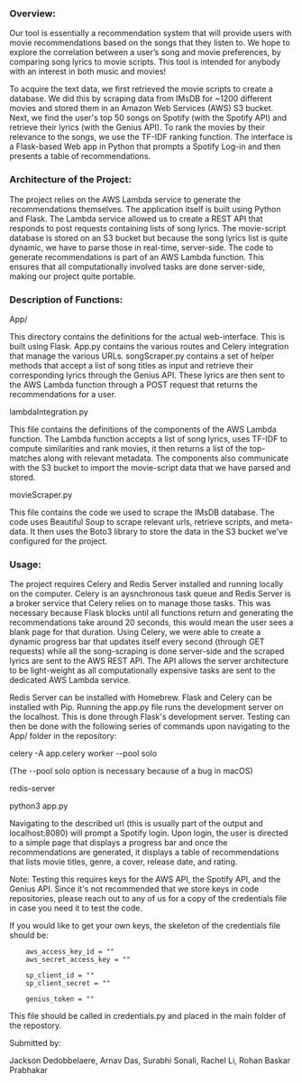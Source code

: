 ### Overview:

Our tool is essentially a recommendation system that will provide users with movie recommendations based on the songs that they listen to. We hope to explore the correlation between a user’s song and movie preferences, by comparing song lyrics to movie scripts. This tool is intended for anybody with an interest in both music and movies!

To acquire the text data, we first retrieved the movie scripts to create a database. We did this by scraping data from IMsDB for ~1200 different movies and stored them in an Amazon Web Services (AWS) S3 bucket. Next, we find the user's top 50 songs on Spotify (with the Spotify API) and retrieve their lyrics (with the Genius API). To rank the movies by their relevance to the songs, we use the TF-IDF ranking function. The interface is a Flask-based Web app in Python that prompts a Spotify Log-in and then presents a table of recommendations.

### Architecture of the Project:

The project relies on the AWS Lambda service to generate the recommendations themselves. The application itself is built using Python and Flask. The Lambda service allowed us to create a REST API that responds to post requests containing lists of song lyrics. The movie-script database is stored on an S3 bucket but because the song lyrics list is quite dynamic, we have to parse those in real-time, server-side. The code to generate recommendations is part of an AWS Lambda function. This ensures that all computationally involved tasks are done server-side, making our project quite portable.

### Description of Functions:

App/

This directory contains the definitions for the actual web-interface. This is built using Flask. App.py contains the various routes and Celery integration that manage the various URLs. songScraper.py contains a set of helper methods that accept a list of song titles as input and retrieve their corresponding lyrics through the Genius API. These lyrics are then sent to the AWS Lambda function through a POST request that returns the recommendations for a user.

lambdaIntegration.py

This file contains the definitions of the components of the AWS Lambda function. The Lambda function accepts a list of song lyrics, uses TF-IDF to compute similarities and rank movies, it then returns a list of the top-matches along with relevant metadata. The components also communicate with the S3 bucket to import the movie-script data that we have parsed and stored. 

movieScraper.py

This file contains the code we used to scrape the IMsDB database. The code uses Beautiful Soup to scrape relevant urls, retrieve scripts, and meta-data. It then uses the Boto3 library to store the data in the S3 bucket we've configured for the project.

### Usage:

The project requires Celery and Redis Server installed and running locally on the computer. Celery is an aysnchronous task queue and Redis Server is a broker service that Celery relies on to manage those tasks. This was necessary because Flask blocks until all functions return and generating the recommendations take around 20 seconds, this would mean the user sees a blank page for that duration. Using Celery, we were able to create a dynamic progress bar that updates itself every second (through GET requests) while all the song-scraping is done server-side and the scraped lyrics are sent to the AWS REST API. The API allows the server architecture to be light-weight as all computationally expensive tasks are sent to the dedicated AWS Lambda service.

Redis Server can be installed with Homebrew. Flask and Celery can be installed with Pip. Running the app.py file runs the development server on the localhost. This is done through Flask's development server. Testing can then be done with the following series of commands upon navigating to the App/ folder in the repository:

celery -A app.celery worker --pool solo

(The --pool solo option is necessary because of a bug in macOS)

redis-server

python3 app.py

Navigating to the described url (this is usually part of the output and localhost:8080) will prompt a Spotify login. Upon login, the user is directed to a simple page that displays a progress bar and once the recommendations are generated, it displays a table of recommendations that lists movie titles, genre, a cover, release date, and rating.

Note: Testing this requires keys for the AWS API, the Spotify API, and the Genius API. Since it's not recommended that we store keys in code repositories, please reach out to any of us for a copy of the credentials file in case you need it to test the code.

If you would like to get your own keys, the skeleton of the credentials file should be:


        aws_access_key_id = ""
        aws_secret_access_key = ""

        sp_client_id = "" 
        sp_client_secret = ""

        genius_token = ""


This file should be called in credentials.py and placed in the main folder of the repostory.



Submitted by:

Jackson Dedobbelaere,
Arnav Das,
Surabhi Sonali,
Rachel Li,
Rohan Baskar Prabhakar
